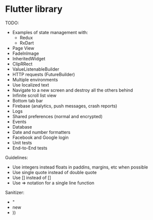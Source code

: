 # Flutter library

TODO:
* Examples of state management with:
    - Redux
    - RxDart
* Page View
* FadeInImage
* InheritedWidget
* ClipRRect
* ValueListenableBuilder
* HTTP requests (FutureBuilder)
* Multiple environments
* Use localized text
* Navigate to a new screen and destroy all the others behind
* Infinite scroll list view
* Bottom tab bar
* Firebase (analytics, push messages, crash reports)
* Logs
* Shared preferences (normal and encrypted)
* Events
* Database
* Date and number formatters
* Facebook and Google login
* Unit tests
* End-to-End tests

Guidelines:
* Use integers instead floats in paddins, margins, etc when possible
* Use single quote instead of double quote
* Use [] instead of <Widget>[]
* Use => notation for a single line function

Sanitizer:
* "
* new
* ))